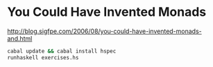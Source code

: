 # You Could Have Invented Monads

http://blog.sigfpe.com/2006/08/you-could-have-invented-monads-and.html

```bash
cabal update && cabal install hspec
runhaskell exercises.hs
```
